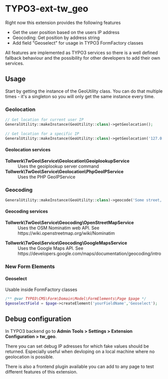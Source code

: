 # TYPO3-ext-tw_geo

Right now this extension provides the following features
 * Get the user position based on the users IP address
 * Geocoding: Get position by address string
 * Add field "Geoselect" for usage in TYPO3 FormFactory classes 

All features are implemented as TYPO3 services so there is a well defined fallback behaviour
and the possibility for other developers to add their own services.

## Usage

Start by getting the instance of the GeoUtility class. 
You can do that multiple times - it's a singleton so you will only get the same instance every time. 

### Geolocation

```php
// Get location for current user IP
GeneralUtility::makeInstance(GeoUtility::class)->getGeolocation();
    
// Get location for a specific IP
GeneralUtility::makeInstance(GeoUtility::class)->getGeolocation('127.0.0.1');
```

#### Geolocation services

<dl>
    <dt><strong>Tollwerk\TwGeo\Service\Geolocation\GeoiplookupService</strong></dt>
    <dd>Uses the geoiplookup server command</dd>
    <dt><strong>Tollwerk\TwGeo\Service\Geolocation\PhpGeoIPService</strong></dt>
    <dd>Uses the PHP GeoIPService</dd>
</dl>


### Geocoding

```php
GeneralUtility::makeInstance(GeoUtility::class)->geocode('Some street, SomeCity');
```

#### Geocoding services

<dl>
    <dt><strong>Tollwerk\TwGeo\Service\Geocoding\OpenStreetMapService</strong></dt>
    <dd>Uses the OSM Nominatim web API. See https://wiki.openstreetmap.org/wiki/Nominatim</dd>
</dl>
<dl>
    <dt><strong>Tollwerk\TwGeo\Service\Geocoding\GoogleMapsService</strong></dt>
    <dd>Uses the Google Maps API. See https://developers.google.com/maps/documentation/geocoding/intro</dd>
</dl>

### New Form Elements

#### Geoselect
Usable inside FormFactory classes
```php
/** @var TYPO3\CMS\Form\Domain\Model\FormElements\Page $page */
$geoselectField = $page->createElement('yourFieldName','Geoselect');
```




## Debug configuration

In TYPO3 backend go to **Admin Tools > Settings > Extension Configuration > tw_geo**.

There you can set debug IP adresses for which fake values should be returned. 
Especially useful when devloping on  a local machine where no geolocation is possible.

There is also a frontend plugin available you can add to any page to test different features of this extension.


